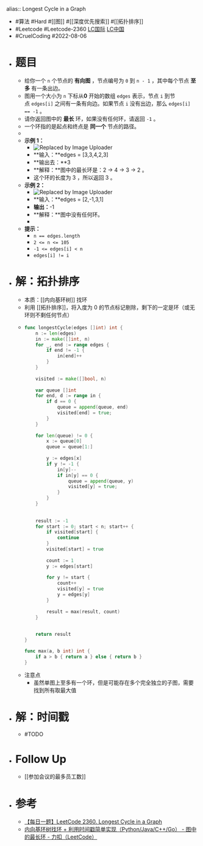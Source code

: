 alias:: Longest Cycle in a Graph

- #算法 #Hard #[[图]] #[[深度优先搜索]] #[[拓扑排序]]
- #Leetcode #Leetcode-2360 [LC国际](https://leetcode.com/problems/longest-cycle-in-a-graph/) [LC中国](https://leetcode.cn/problems/longest-cycle-in-a-graph/)
- #CruelCoding #2022-08-06
- # 题目
	- 给你一个 `n` 个节点的 **有向图** ，节点编号为 `0` 到 `n - 1` ，其中每个节点 **至多** 有一条出边。
	- 图用一个大小为 `n` 下标从**0** 开始的数组 `edges` 表示，节点 `i` 到节点 `edges[i]` 之间有一条有向边。如果节点 `i` 没有出边，那么 `edges[i] == -1` 。
	- 请你返回图中的 **最长** 环，如果没有任何环，请返回 `-1` 。
	- 一个环指的是起点和终点是 **同一个** 节点的路径。
	-
	- **示例 1：**
		- ![Replaced by Image Uploader](https://vip2.loli.io/2022/08/09/xOXFibgZ5WwDIjk.png)
		- **输入：**edges = [3,3,4,2,3]
		- **输出去：**3
		- **解释：**图中的最长环是：2 -> 4 -> 3 -> 2 。
		- 这个环的长度为 3 ，所以返回 3 。
	- **示例 2：**
		- ![Replaced by Image Uploader](https://vip2.loli.io/2022/08/09/8edwLTMVRDZtgW5.png)
		- **输入：**edges = [2,-1,3,1]
		- **输出：**-1
		- **解释：**图中没有任何环。
		-
	- **提示：**
		- `n == edges.length`
		- `2 <= n <= 105`
		- `-1 <= edges[i] < n`
		- `edges[i] != i`
- # 解：拓扑排序
	- 本质：[[内向基环树]] 找环
	- 利用 [[拓扑排序]]，将入度为 0 的节点标记剔除，剩下的一定是环（或无环则不剩任何节点）
	- ```go
	  func longestCycle(edges []int) int {
	      n := len(edges)
	      in := make([]int, n)
	      for _, end := range edges {
	          if end != -1 {
	              in[end]++
	          }
	      }
	      
	      visited := make([]bool, n)
	      
	      var queue []int
	      for end, d := range in {
	          if d == 0 {
	              queue = append(queue, end)
	              visited[end] = true;
	          }
	      }
	      
	      for len(queue) != 0 {
	          x := queue[0]
	          queue = queue[1:]
	          
	          y := edges[x]
	          if y != -1 {
	              in[y]--
	              if in[y] == 0 {
	                  queue = append(queue, y)
	                  visited[y] = true;
	              }
	          }
	      }
	      
	      
	      result := -1
	      for start := 0; start < n; start++ {
	          if visited[start] {
	              continue
	          }
	          visited[start] = true
	          
	          count := 1
	          y := edges[start]
	          
	          for y != start {
	              count++
	              visited[y] = true
	              y = edges[y]
	          }
	          
	          result = max(result, count)
	      }
	      
	      
	      return result
	  }
	  
	  func max(a, b int) int {
	      if a > b { return a } else { return b }
	  }
	  ```
	- 注意点
		- 虽然单图上至多有一个环，但是可能存在多个完全独立的子图，需要找到所有取最大值
- # 解：时间戳
	- #TODO
- # Follow Up
	- [[参加会议的最多员工数]]
- # 参考
	- [【每日一题】LeetCode 2360. Longest Cycle in a Graph](https://www.youtube.com/watch?v=_eeiFV137pw&feature=youtu.be)
	- [内向基环树找环 + 利用时间戳简单实现（Python/Java/C++/Go） - 图中的最长环 - 力扣（LeetCode）](https://leetcode.cn/problems/longest-cycle-in-a-graph/solution/nei-xiang-ji-huan-shu-zhao-huan-li-yong-pmqmr/)